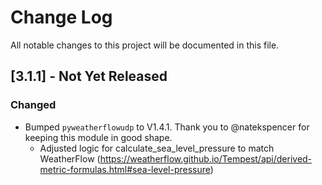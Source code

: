 # Change Log

All notable changes to this project will be documented in this file.

## [3.1.1] - Not Yet Released

### Changed

- Bumped `pyweatherflowudp` to V1.4.1. Thank you to @natekspencer for keeping this module in good shape.
  - Adjusted logic for calculate_sea_level_pressure to match WeatherFlow (https://weatherflow.github.io/Tempest/api/derived-metric-formulas.html#sea-level-pressure)